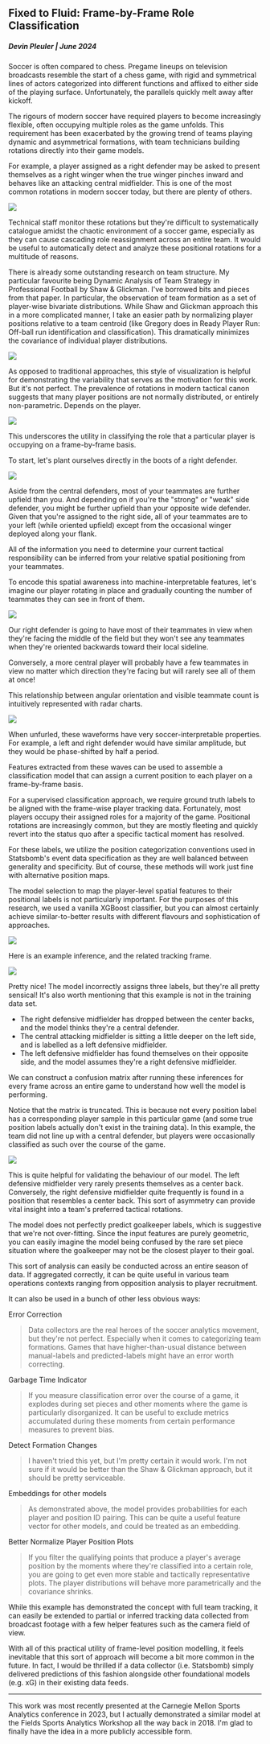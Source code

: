 ## Fixed to Fluid: Frame-by-Frame Role Classification

##### **Devin Pleuler | June 2024**

Soccer is often compared to chess. Pregame lineups on television broadcasts resemble the start of a chess game, with rigid and symmetrical lines of actors categorized into different functions and affixed to either side of the playing surface. Unfortunately, the parallels quickly melt away after kickoff.

The rigours of modern soccer have required players to become increasingly flexible, often occupying multiple roles as the game unfolds. This requirement has been exacerbated by the growing trend of teams playing dynamic and asymmetrical formations, with team technicians building rotations directly into their game models.

For example, a player assigned as a right defender may be asked to present themselves as a right winger when the true winger pinches inward and behaves like an attacking central midfielder. This is one of the most common rotations in modern soccer today, but there are plenty of others.

![](https://github.com/devinpleuler/research/blob/master/src/4231.png)

Technical staff monitor these rotations but they're difficult to systematically catalogue amidst the chaotic environment of a soccer game, especially as they can cause cascading role reassignment across an entire team. It would be useful to automatically detect and analyze these positional rotations for a multitude of reasons.

There is already some outstanding research on team structure. My particular favourite being Dynamic Analysis of Team Strategy in Professional Football by Shaw & Glickman. I've borrowed bits and pieces from that paper. In particular, the observation of team formation as a set of player-wise bivariate distributions. While Shaw and Glickman approach this in a more complicated manner, I take an easier path by normalizing player positions relative to a team centroid (like Gregory does in Ready Player Run: Off-ball run identification and classification). This dramatically minimizes the covariance of individual player distributions.

![](https://github.com/devinpleuler/research/blob/master/src/formations.png)

As opposed to traditional approaches, this style of visualization is helpful for demonstrating the variability that serves as the motivation for this work. But it's not perfect. The prevalence of rotations in modern tactical canon suggests that many player positions are not normally distributed, or entirely non-parametric. Depends on the player.

![](https://github.com/devinpleuler/research/blob/master/src/lw.png)

This underscores the utility in classifying the role that a particular player is occupying on a frame-by-frame basis.

To start, let's plant ourselves directly in the boots of a right defender.

![](https://github.com/devinpleuler/research/blob/master/src/rb.png)

Aside from the central defenders, most of your teammates are further upfield than you. And depending on if you're the "strong" or "weak" side defender, you might be further upfield than your opposite wide defender. Given that you're assigned to the right side, all of your teammates are to your left (while oriented upfield) except from the occasional winger deployed along your flank.

All of the information you need to determine your current tactical responsibility can be inferred from your relative spatial positioning from your teammates.

To encode this spatial awareness into machine-interpretable features, let's imagine our player rotating in place and gradually counting the number of teammates they can see in front of them.

![](https://github.com/devinpleuler/research/blob/master/src/rotate.gif)

Our right defender is going to have most of their teammates in view when they're facing the middle of the field but they won't see any teammates when they're oriented backwards toward their local sideline. 

Conversely, a more central player will probably have a few teammates in view no matter which direction they're facing but will rarely see all of them at once!

This relationship between angular orientation and visible teammate count is intuitively represented with radar charts. 

![](https://github.com/devinpleuler/research/blob/master/src/radar.png)

When unfurled, these waveforms have very soccer-interpretable properties. For example, a left and right defender would have similar amplitude, but they would be phase-shifted by half a period.

Features extracted from these waves can be used to assemble a classification model that can assign a current position to each player on a frame-by-frame basis.

For a supervised classification approach, we require ground truth labels to be aligned with the frame-wise player tracking data. Fortunately, most players occupy their assigned roles for a majority of the game. Positional rotations are increasingly common, but they are mostly fleeting and quickly revert into the status quo after a specific tactical moment has resolved.

For these labels, we utilize the position categorization conventions used in Statsbomb's event data specification as they are well balanced between generality and specificity. But of course, these methods will work just fine with alternative position maps.

The model selection to map the player-level spatial features to their positional labels is not particularly important. For the purposes of this research, we used a vanilla XGBoost classifier, but you can almost certainly achieve similar-to-better results with different flavours and sophistication of approaches.

![](https://github.com/devinpleuler/research/blob/master/src/xbg.png)

Here is an example inference, and the related tracking frame.

![](https://github.com/devinpleuler/research/blob/master/src/predictions.png)

Pretty nice! The model incorrectly assigns three labels, but they're all pretty sensical! It's also worth mentioning that this example is not in the training data set.

- The right defensive midfielder has dropped between the center backs, and the model thinks they're a central defender.
- The central attacking midfielder is sitting a little deeper on the left side, and is labelled as a left defensive midfielder.
- The left defensive midfielder has found themselves on their opposite side, and the model assumes they're a right defensive midfielder.

We can construct a confusion matrix after running these inferences for every frame across an entire game to understand how well the model is performing.

Notice that the matrix is truncated. This is because not every position label has a corresponding player sample in this particular game (and some true position labels actually don't exist in the training data). In this example, the team did not line up with a central defender, but players were occasionally classified as such over the course of the game.

![](https://github.com/devinpleuler/research/blob/master/src/confusion.png)

This is quite helpful for validating the behaviour of our model. The left defensive midfielder very rarely presents themselves as a center back. Conversely, the right defensive midfielder quite frequently is found in a position that resembles a center back. This sort of asymmetry can provide vital insight into a team's preferred tactical rotations. 

The model does not perfectly predict goalkeeper labels, which is suggestive that we're not over-fitting. Since the input features are purely geometric, you can easily imagine the model being confused by the rare set piece situation where the goalkeeper may not be the closest player to their goal.

This sort of analysis can easily be conducted across an entire season of data. If aggregated correctly, it can be quite useful in various team operations contexts ranging from opposition analysis to player recruitment.

It can also be used in a bunch of other less obvious ways:

Error Correction

> Data collectors are the real heroes of the soccer analytics movement, but they're not perfect. Especially when it comes to categorizing team formations. Games that have higher-than-usual distance between manual-labels and predicted-labels might have an error worth correcting.

Garbage Time Indicator

> If you measure classification error over the course of a game, it explodes during set pieces and other moments where the game is particularly disorganized. It can be useful to exclude metrics accumulated during these moments from certain performance measures to prevent bias.

Detect Formation Changes

> I haven't tried this yet, but I'm pretty certain it would work. I'm not sure if it would be better than the Shaw & Glickman approach, but it should be pretty serviceable.

Embeddings for other models

> As demonstrated above, the model provides probabilities for each player and position ID pairing. This can be quite a useful feature vector for other models, and could be treated as an embedding.

Better Normalize Player Position Plots

> If you filter the qualifying points that produce a player's average position by the moments where they're classified into a certain role, you are going to get even more stable and tactically representative plots. The player distributions will behave more parametrically and the covariance shrinks.

While this example has demonstrated the concept with full team tracking, it can easily be extended to partial or inferred tracking data collected from broadcast footage with a few helper features such as the camera field of view.

With all of this practical utility of frame-level position modelling, it feels inevitable that this sort of approach will become a bit more common in the future. In fact, I would be thrilled if a data collector (i.e. Statsbomb) simply delivered predictions of this fashion alongside other foundational models (e.g. xG) in their existing data feeds.

---

This work was most recently presented at the Carnegie Mellon Sports Analytics conference in 2023, but I actually demonstrated a similar model at the Fields Sports Analytics Workshop all the way back in 2018. I'm glad to finally have the idea in a more publicly accessible form.
